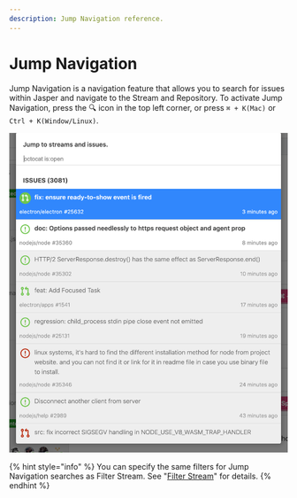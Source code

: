 ```yaml
---
description: Jump Navigation reference.
---
```


# Jump Navigation

Jump Navigation is a navigation feature that allows you to search for issues within Jasper and navigate to the Stream and Repository. To activate Jump Navigation, press the 🔍 icon in the top left corner, or press `⌘ + K(Mac)` or `Ctrl + K(Window/Linux)`.

![](../.gitbook/assets/08_jump_navi.png)

{% hint style="info" %}
You can specify the same filters for Jump Navigation searches as Filter Stream. See "[Filter Stream](filter-stream.md)" for details.
{% endhint %}

